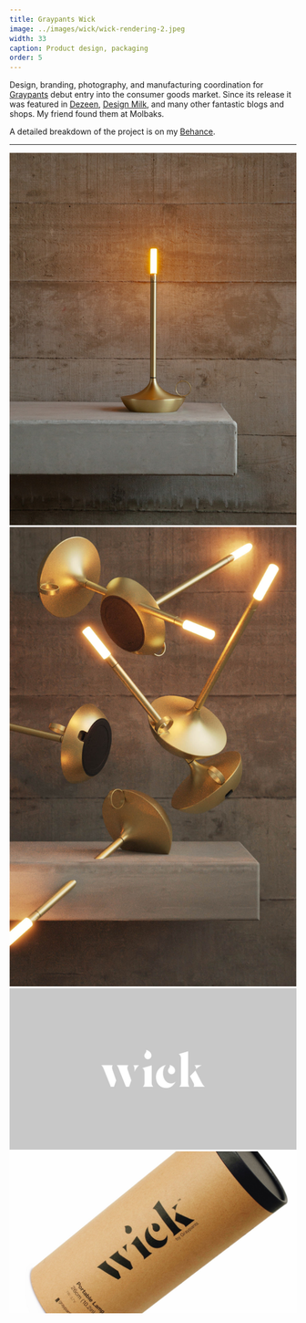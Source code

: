 ```yaml
---
title: Graypants Wick
image: ../images/wick/wick-rendering-2.jpeg
width: 33
caption: Product design, packaging
order: 5
---
```


Design, branding, photography, and manufacturing coordination for [Graypants](https://graypants.com) debut entry into the consumer goods market. Since its release it was featured in [Dezeen](https://www.dezeen.com/2020/12/02/graypants-wick-lighting-dezeen-showroom/), [Design Milk](https://design-milk.com/our-favorite-candlelight-is-now-available-in-new-modern-shades/), and many other fantastic blogs and shops. My friend found them at Molbaks.

A detailed breakdown of the project is on my [Behance](https://www.behance.net/gallery/164180685/Wick).

***

![](../images/wick/wick-hearth.jpeg)
![](../images/wick/wick-rendering-2.jpeg)
![](../images/wick/wick-branding-1.jpeg)
![](../images/wick/wick-branding-2.jpeg)
